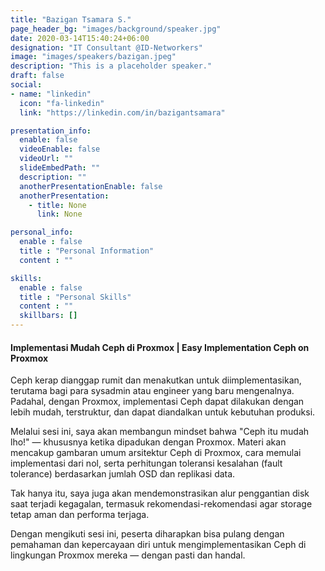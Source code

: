 ```yaml
---
title: "Bazigan Tsamara S."
page_header_bg: "images/background/speaker.jpg"
date: 2020-03-14T15:40:24+06:00
designation: "IT Consultant @ID-Networkers"
image: "images/speakers/bazigan.jpeg"
description: "This is a placeholder speaker."
draft: false
social:
- name: "linkedin"
  icon: "fa-linkedin"
  link: "https://linkedin.com/in/bazigantsamara"

presentation_info:
  enable: false
  videoEnable: false
  videoUrl: ""
  slideEmbedPath: ""
  description: ""
  anotherPresentationEnable: false
  anotherPresentation:
    - title: None
      link: None

personal_info:
  enable : false
  title : "Personal Information"
  content : ""

skills:
  enable : false
  title : "Personal Skills"
  content : ""
  skillbars: []
---
```


#### Implementasi Mudah Ceph di Proxmox | Easy Implementation Ceph on Proxmox

Ceph kerap dianggap rumit dan menakutkan untuk diimplementasikan, terutama bagi para sysadmin atau engineer yang baru mengenalnya. Padahal, dengan Proxmox, implementasi Ceph dapat dilakukan dengan lebih mudah, terstruktur, dan dapat diandalkan untuk kebutuhan produksi.

Melalui sesi ini, saya akan membangun mindset bahwa "Ceph itu mudah lho!" — khususnya ketika dipadukan dengan Proxmox. Materi akan mencakup gambaran umum arsitektur Ceph di Proxmox, cara memulai implementasi dari nol, serta perhitungan toleransi kesalahan (fault tolerance) berdasarkan jumlah OSD dan replikasi data.

Tak hanya itu, saya juga akan mendemonstrasikan alur penggantian disk saat terjadi kegagalan, termasuk rekomendasi-rekomendasi agar storage tetap aman dan performa terjaga.

Dengan mengikuti sesi ini, peserta diharapkan bisa pulang dengan pemahaman dan kepercayaan diri untuk mengimplementasikan Ceph di lingkungan Proxmox mereka — dengan pasti dan handal.
